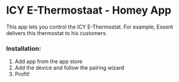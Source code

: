 # ICY E-Thermostaat - Homey App

This app lets you control the ICY E-Thermostat. For example, Essent delivers this thermostat to his customers.

### Installation:
1. Add app from the app store
2. Add the device and follow the pairing wizard
3. Profit!